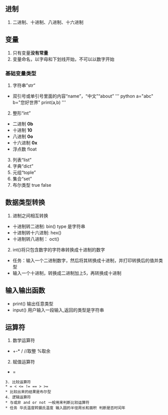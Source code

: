 ## 进制
1. 二进制、十进制、八进制、十六进制
## 变量
1. 只有变量**没有常量**
2. 变量命名，以字母和下划线开始，不可以以数字开始
### 基础变量类型
1. 字符串”str“
 * 双引号或单引号里面的内容“name”，“中文”“about”
 ''' python
 a="abc" 
 b="您好世界"
 print(a,b)
 '''
2. 整形“int”
* 二进制 **0b**
* 十进制 **10**
* 八进制 **0o**
* 十六进制 **0x**
* 浮点数 float
3. 列表“list”
4. 字典“dict”
5. 元组“tople”
6. 集合“set”
7. 布尔类型 true false
## 数据类型转换
1. 进制之间相互转换
* 十进制转二进制: bin()  type 是字符串
* 十进制转十六进制: hex()
* 十进制转八进制： oct()
2. int()将只包含数字的字符串转换成十进制的数字
* 任务：输入一个二进制数字，然后将其转换成十进制，并打印转换后的值并类型
* 输入一个十进制，转换成二进制加上5，再转换成十进制
## 输入输出函数
* print() 输出任意类型
* input() 用户输入一段输入,返回的类型是字符串
## 运算符
1. 数学运算符
*  +-* /  //取整 %取余
2. 赋值运算符
*  =
```
3. 比较运算符
* = < <= != == > >=
* 比较出来的结果是布尔型
4. 逻辑运算符
* 与或非 and or not 一般用来判断比较运算符
* 任务 华氏温度转摄氏温度 输入圆的半径周长和面积 判断是否时闰年
